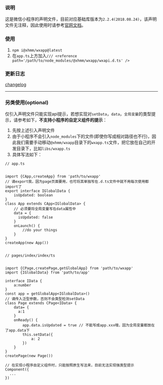 ### 说明
这是微信小程序的声明文件，目前对应基础库版本为`2.2.4(2018.08.24)`，该声明文件无注释，因此使用时请参考[官网文档](https://developers.weixin.qq.com/miniprogram/dev/api/)。

### 使用
1. `npm i@xhmm/wxapp@latest`
2. 在`app.ts`上方加入`/// <reference path='/path/to/node_modules/@xhmm/wxapp/wxapi.d.ts' />`

### 更新日志
[changelog](./CHANGELOG.md)

---
### 另类使用(optional)
仅引入声明文件只能实现api提示，若想实现对`setData`，`data`，`全局变量`的类型提示，请参考如下，**不支持小程序的自定义组件的提示**：


1. 先按上述引入声明文件
2. 由于小程序不会引入`node_modules`下的文件(即使你写成相对路径也不行)，因此我们需要手动移动`@xhmm/wxapp`目录下的`wxapp.ts`文件，把它放在自己的开发目录下，比如`libs/wxapp.ts`
3. 具体写法如下：

```
// app.ts


import {CApp,createApp} from 'path/to/wxapp'
// 请export我，因为page页面要用，也可将其单独写在.d.ts文件中就不用每次使用都import了
export interface IGlobalData {
    isUpdated: boolean
}
class App extends CApp<IGlobalData> {
    // 必须要将全局变量写在data属性中
    data = {
      isUpdated: false
    }
    onLaunch() {
        //do your things
    }
}
createApp(new App())


// pages/index/index/ts


import {CPage,createPage,getGlobalApp} from 'path/to/wxapp'
import {IGlobalData} from 'path/to/app'

interface IData {
    a:number
}
const app = getGlobalApp<IGlobalData>()
// 请传入泛型参数，否则不会类型检测setData
class Page extends CPage<IData> {
    data= {
      a:1
    }
    onReady() {
        app.data.isUpdated = true // 不能写成app.xxx哦，因为全局变量都放在了app.data下
        this.setData({
            a: 2
        })
    }
}
createPage(new Page())
```

```
// 在实现小程序自定义组件时，只能按照原生写法来，目前无法实现强类型提示
Component({
  ...
})
```